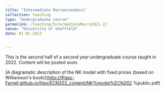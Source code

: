 ```yaml
---
title: "Intermediate Macroeconomics"
collection: teaching
type: "Undergraduate course"
permalink: /teaching/IntermediateMacro2021-22 
venue: "University of Sheffield"
date: 01-01-2022


---
```


This is the second half of a second year undergraduate course taught in 2022. Content will be posted soon.

[A diagramatic description of the NK model with fixed prices (based on Williamson's book)](http://jPaez-Farrell.github.io/files/ECN202_content/NK%model%ECN202 %public.pdf)
